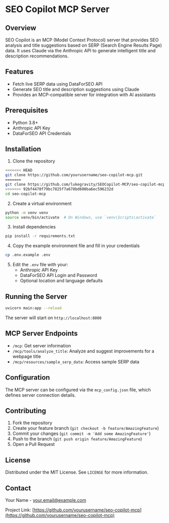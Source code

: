 # SEO Copilot MCP Server

## Overview

SEO Copilot is an MCP (Model Context Protocol) server that provides SEO analysis and title suggestions based on SERP (Search Engine Results Page) data. It uses Claude via the Anthropic API to generate intelligent title and description recommendations.

## Features

- Fetch live SERP data using DataForSEO API
- Generate SEO title and description suggestions using Claude
- Provides an MCP-compatible server for integration with AI assistants

## Prerequisites

- Python 3.8+
- Anthropic API Key
- DataForSEO API Credentials

## Installation

1. Clone the repository
```bash
<<<<<<< HEAD
git clone https://github.com/yourusername/seo-copilot-mcp.git
=======
git clone https://github.com/lukegravity/SEOCopilot-MCP/seo-copilot-mcp.git
>>>>>>> 92bf4470f79bc7825f7a678bd600ba6ec596232d
cd seo-copilot-mcp
```

2. Create a virtual environment
```bash
python -m venv venv
source venv/bin/activate  # On Windows, use `venv\Scripts\activate`
```

3. Install dependencies
```bash
pip install -r requirements.txt
```

4. Copy the example environment file and fill in your credentials
```bash
cp .env.example .env
```

5. Edit the `.env` file with your:
   - Anthropic API Key
   - DataForSEO API Login and Password
   - Optional location and language defaults

## Running the Server

```bash
uvicorn main:app --reload
```

The server will start on `http://localhost:8000`

## MCP Server Endpoints

- `/mcp`: Get server information
- `/mcp/tools/analyze_title`: Analyze and suggest improvements for a webpage title
- `/mcp/resources/sample_serp_data`: Access sample SERP data

## Configuration

The MCP server can be configured via the `mcp_config.json` file, which defines server connection details.

## Contributing

1. Fork the repository
2. Create your feature branch (`git checkout -b feature/AmazingFeature`)
3. Commit your changes (`git commit -m 'Add some AmazingFeature'`)
4. Push to the branch (`git push origin feature/AmazingFeature`)
5. Open a Pull Request

## License

Distributed under the MIT License. See `LICENSE` for more information.

## Contact

Your Name - your.email@example.com

Project Link: [https://github.com/yourusername/seo-copilot-mcp](https://github.com/yourusername/seo-copilot-mcp)
